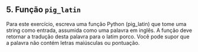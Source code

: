 ## 5. Função `pig_latin`

Para este exercício, escreva uma função Python (pig_latin) que tome uma string como entrada, assumida como uma palavra em inglês. A função deve retornar a tradução desta palavra para o latim porco. Você pode supor que a palavra não contém letras maiúsculas ou pontuação.
